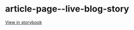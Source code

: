 # article-page--live-blog-story

[View in storybook](https://raw.githack.com/Independent-Digital-News-and-Media-Ltd/standard-pwamp-sb/PR-369-sb/index.html?path=/story/article-page--live-blog-story)